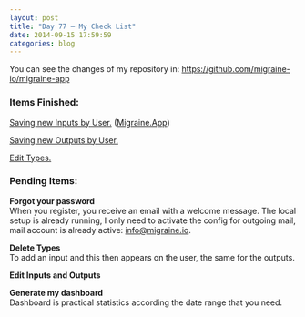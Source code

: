 ```yaml
---
layout: post
title: "Day 77 – My Check List"
date: 2014-09-15 17:59:59
categories: blog
---
```


You can see the changes of my repository in: <https://github.com/migraine-io/migraine-app>


### Items Finished:

[Saving new Inputs by User.][1] ([Migraine.App][2])

[Saving new Outputs by User.][3]  

[Edit Types.][4]

[1]: http://www.migraine.io/blog/2014/day-75.html
[2]: https://github.com/migraine-io/migraine-app/commit/0cfacd56d5fcee822effb4f305dafeeec2512a95
[3]: https://github.com/migraine-io/migraine-app/commit/0fe006340f38f8aa1b5cc78f27955ac3a6fc2fc5
[4]: https://github.com/migraine-io/migraine-app/commit/67a1d76e93efb7e6259ea62e5d43411fbd8c491b


### Pending Items:
**Forgot your password**  
When you register, you receive an email with a welcome message. The local setup is already running, I only need to activate the config for outgoing mail, mail account is already active: info@migraine.io.  

**Delete Types**  
To add an input and this then appears on the user, the same for the outputs.

**Edit Inputs and Outputs**

**Generate my dashboard**  
Dashboard is practical statistics according the date range that you need.

